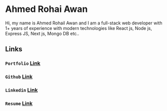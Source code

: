# Ahmed Rohai Awan

Hi, my name is Ahmed Rohail Awan and I am a full-stack web developer with 1+ years of experience with modern technologies like React js, Node js, Express JS, Next js, Mongo DB etc.. 

## Links

### `Portfolio` [Link](https://ahmedrohailawan.netlify.app/)

### `Github` [Link](https://github.com/ahmedrohailawan)

### `Linkedin` [Link](https://www.linkedin.com/in/ahmedrohailawan/)

### `Resume` [Link](https://drive.google.com/file/d/1owBnn_BvXKNzpwDR82osHx0PrnXu4Etp/view?usp=sharing)
